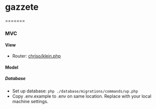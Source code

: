 # gazzete
=======

### MVC
#### View
- Router: [chriso/klein.php](http://chriso.github.io/klein.php/)
#### Model
##### Database
- Set up database: `php ./database/migrations/commands/up.php`
- Copy .env.example to .env on same location. Replace with your local machine settings.